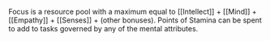 Focus is a resource pool with a maximum equal to [[Intellect]] + [[Mind]] + [[Empathy]] + [[Senses]] + (other bonuses). Points of Stamina can be spent to add to tasks governed by any of the mental attributes.